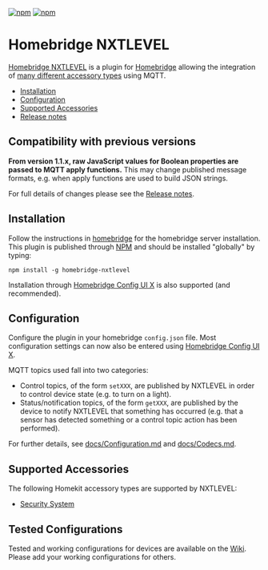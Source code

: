 [![npm](https://badgen.net/npm/v/homebridge-nxtlevel/latest)](https://www.npmjs.com/package/homebridge-nxtlevel)
[![npm](https://badgen.net/npm/dt/homebridge-nxtlevel)](https://www.npmjs.com/package/homebridge-nxtlevel)

# Homebridge NXTLEVEL
[Homebridge NXTLEVEL](https://www.npmjs.com/package/homebridge-nxtlevel) is a plugin for [Homebridge](https://github.com/homebridge/homebridge) allowing the integration of [many different accessory types](#supported-accessories) using MQTT.

   * [Installation](#installation)
   * [Configuration](#configuration)
   * [Supported Accessories](#supported-accessories)
   * [Release notes](docs/ReleaseNotes.md)

## Compatibility with previous versions

**From version 1.1.x, raw JavaScript values for Boolean properties are passed to MQTT apply functions.** This may change published message formats, e.g. when apply functions are used to build JSON strings.

For full details of changes please see the [Release notes](docs/ReleaseNotes.md).

## Installation
Follow the instructions in [homebridge](https://www.npmjs.com/package/homebridge) for the homebridge server installation.
This plugin is published through [NPM](https://www.npmjs.com/package/homebridge-nxtlevel) and should be installed "globally" by typing:

    npm install -g homebridge-nxtlevel

Installation through 
[Homebridge Config UI X](https://www.npmjs.com/package/homebridge-config-ui-x) is also supported (and recommended).

## Configuration
Configure the plugin in your homebridge `config.json` file. Most configuration settings can now also be entered using 
[Homebridge Config UI X](https://www.npmjs.com/package/homebridge-config-ui-x).

MQTT topics used fall into two categories:

   * Control topics, of the form `setXXX`, are published by NXTLEVEL in order to control device state (e.g. to turn on a light).
   * Status/notification topics, of the form `getXXX`, are published by the device to notify NXTLEVEL that something has occurred (e.g. that a sensor has detected something or a control topic action has been performed).

For further details, see [docs/Configuration.md](docs/Configuration.md) and [docs/Codecs.md](docs/Codecs.md).

## Supported Accessories

The following Homekit accessory types are supported by NXTLEVEL:

   * [Security System](docs/Accessories.md#security-system)
   
## Tested Configurations

Tested and working configurations for devices are available on the [Wiki](https://github.com/arachnetech/homebridge-nxtlevel/wiki/Tested-Configurations).  Please add your working configurations for others.
